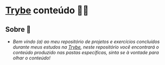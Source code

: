# [Trybe](https://www.betrybe.com/) conteúdo 👨‍💻
## Sobre 📌

- *Bem vindo (a) ao meu repositório de projetos e exercícios concluídos durante meus estudos na [Trybe](https://www.betrybe.com/), neste repositório você encontrará o conteúdo produzido nas pastas específicas, sinta se à vontade para olhar o conteúdo!*



